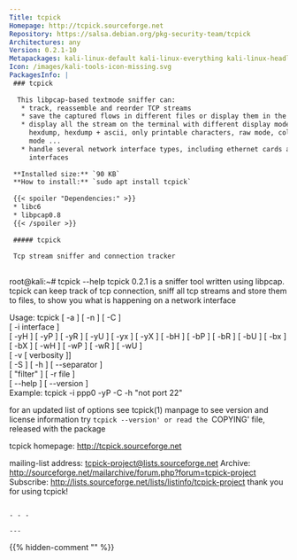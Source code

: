 ```yaml
---
Title: tcpick
Homepage: http://tcpick.sourceforge.net
Repository: https://salsa.debian.org/pkg-security-team/tcpick
Architectures: any
Version: 0.2.1-10
Metapackages: kali-linux-default kali-linux-everything kali-linux-headless kali-linux-large kali-tools-forensics kali-tools-respond 
Icon: /images/kali-tools-icon-missing.svg
PackagesInfo: |
 ### tcpick
 
  This libpcap-based textmode sniffer can:
   * track, reassemble and reorder TCP streams
   * save the captured flows in different files or display them in the terminal
   * display all the stream on the terminal with different display modes like
     hexdump, hexdump + ascii, only printable characters, raw mode, colorized
     mode ...
   * handle several network interface types, including ethernet cards and PPP
     interfaces
 
 **Installed size:** `90 KB`  
 **How to install:** `sudo apt install tcpick`  
 
 {{< spoiler "Dependencies:" >}}
 * libc6 
 * libpcap0.8 
 {{< /spoiler >}}
 
 ##### tcpick
 
 Tcp stream sniffer and connection tracker
 
 ```
 root@kali:~# tcpick --help
 	tcpick 0.2.1 is a sniffer tool written using libpcap.
 tcpick can keep track of tcp connection, sniff all tcp streams
 and store them to files, to show you what is happening on a network interface
 
 Usage: tcpick [ -a ] [ -n ] [ -C ]				
        [ -i interface ]					
        [ -yH ] [ -yP ] [ -yR ] [ -yU ] [ -yx ] [ -yX ]	
        [ -bH ] [ -bP ] [ -bR ] [ -bU ] [ -bx ] [ -bX ]	
        [ -wH ] [ -wP ] [ -wR ] [ -wU ]			
        [ -v  [ verbosity ]]				
        [ -S ] [ -h ] [ --separator ]			
        [  "filter" ] [ -r  file ]			
        [ --help ] [ --version ]                         
 Example: tcpick -i ppp0 -yP -C -h "not port 22"
 
 for an updated list of options see tcpick(1) manpage
 to see version and license information try `tcpick --version'
 or read the `COPYING' file, released with the package
 
 tcpick homepage: http://tcpick.sourceforge.net
 
 mailing-list address:
 	<tcpick-project@lists.sourceforge.net>
 Archive:
 	http://sourceforge.net/mailarchive/forum.php?forum=tcpick-project
 Subscribe:
 	http://lists.sourceforge.net/lists/listinfo/tcpick-project
 thank you for using tcpick!
 ```
 
 - - -
 
---
```

{{% hidden-comment "<!--Do not edit anything above this line-->" %}}
